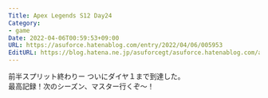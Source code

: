 ```yaml
---
Title: Apex Legends S12 Day24
Category:
- game
Date: 2022-04-06T00:59:53+09:00
URL: https://asuforce.hatenablog.com/entry/2022/04/06/005953
EditURL: https://blog.hatena.ne.jp/asuforcegt/asuforce.hatenablog.com/atom/entry/13574176438080213483
---
```


前半スプリット終わりー
ついにダイヤ１まで到達した。  
最高記録！次のシーズン、マスター行くぞ～！
